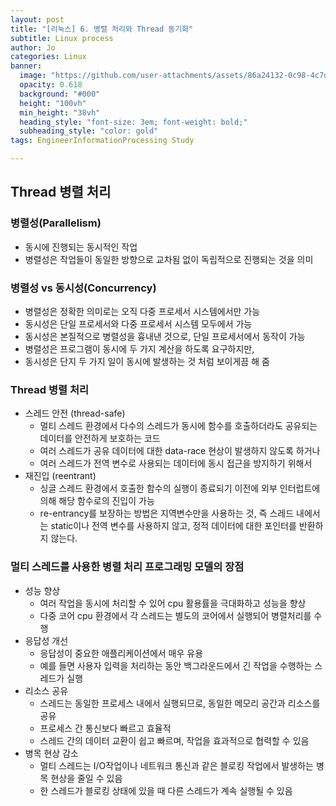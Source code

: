```yaml
---
layout: post
title: "[리눅스] 6. 병렬 처리와 Thread 동기화"
subtitle: Linux process
author: Jo
categories: Linux
banner:
  image: "https://github.com/user-attachments/assets/86a24132-0c98-4c7d-9adb-760699fdd589"
  opacity: 0.618
  background: "#000"
  height: "100vh"
  min_height: "38vh"
  heading_style: "font-size: 3em; font-weight: bold;"
  subheading_style: "color: gold"
tags: EngineerInformationProcessing Study

---
```


## Thread 병렬 처리
### 병렬성(Parallelism)
- 동시에 진행되는 동시적인 작업
- 병렬성은 작업들이 동일한 방향으로 교차됨 없이 독립적으로 진행되는 것을 의미
### 병렬성 vs 동시성(Concurrency)
- 병렬성은 정확한 의미로는 오직 다중 프로세서 시스템에서만 가능
- 동시성은 단일 프로세서와 다중 프로세서 시스템 모두에서 가능
- 동시성은 본질적으로 병렬성을 흉내낸 것으로, 단일 프로세서에서 동작이 가능
- 병렬성은 프로그램이 동시에 두 가지 계산을 하도록 요구하지만,
- 동시성은 단지 두 가지 일이 동시에 발생하는 것 처럼 보이게끔 해 줌
### Thread 병렬 처리
- 스레드 안전 (thread-safe)
  - 멀티 스레드 환경에서 다수의 스레드가 동시에 함수를 호출하더라도 공유되는 데이터를 안전하게 보호하는 코드
  - 여러 스레드가 공유 데이터에 대한 data-race 현상이 발생하지 않도록 하거나
  - 여러 스레드가 전역 변수로 사용되는 데이터에 동시 접근을 방지하기 위해서 
- 재진입 (reentrant)
  - 싱글 스레드 환경에서 호출한 함수의 실행이 종료되기 이전에 외부 인터럽트에 의해 해당 함수로의 진입이 가능
  - re-entrancy를 보장하는 방법은 지역변수만을 사용하는 것, 즉 스레드 내에서는 static이나 전역 변수를 사용하지 않고, 정적 데이터에 대한 포인터를 반환하지 않는다.
### 멀티 스레드를 사용한 병렬 처리 프로그래밍 모델의 장점
- 성능 향상
  - 여러 작업을 동시에 처리할 수 있어 cpu 활용률을 극대화하고 성능을 향상
  - 다중 코어 cpu 환경에서 각 스레드는 별도의 코어에서 실행되어 병렬처리를 수행
- 응답성 개선
  - 응답성이 중요한 애플리케이션에서 매우 유용
  - 예를 들면 사용자 입력을 처리하는 동안 백그라운드에서 긴 작업을 수행하는 스레드가 실행
- 리소스 공유
  - 스레드는 동일한 프로세스 내에서 실행되므로, 동일한 메모리 공간과 리소스를 공유
  - 프로세스 간 통신보다 빠르고 효율적
  - 스레드 간의 데이터 교환이 쉽고 빠르며, 작업을 효과적으로 협력할 수 있음
- 병목 현상 감소
  - 멀티 스레드는 I/O작업이나 네트워크 통신과 같은 블로킹 작업에서 발생하는 병목 현상을 줄일 수 있음
  - 한 스레드가 블로킹 상태에 있을 때 다른 스레드가 계속 실행될 수 있음











